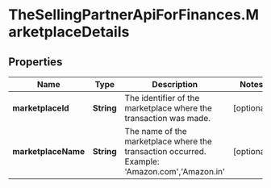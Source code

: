 # TheSellingPartnerApiForFinances.MarketplaceDetails

## Properties

Name | Type | Description | Notes
------------ | ------------- | ------------- | -------------
**marketplaceId** | **String** | The identifier of the marketplace where the transaction was made. | [optional] 
**marketplaceName** | **String** | The name of the marketplace where the transaction occurred.   Example: &#39;Amazon.com&#39;,&#39;Amazon.in&#39; | [optional] 


